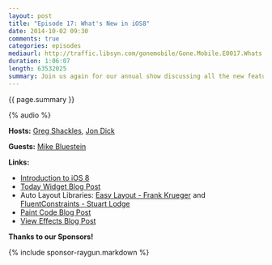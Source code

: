 ```yaml
---
layout: post
title: "Episode 17: What's New in iOS8"
date: 2014-10-02 09:30
comments: true
categories: episodes
mediaurl: http://traffic.libsyn.com/gonemobile/Gone.Mobile.E0017.Whats.New.in.iOS.8.mp3
duration: 1:06:07
length: 63532025
summary: Join us again for our annual show discussing all the new features in the latest version of iOS!  Mike Bluestein joins us once more, and there's lots to talk about!
---
```


{{ page.summary }}

<!-- more -->

{% audio %}

**Hosts:** [Greg Shackles](http://twitter.com/gshackles), [Jon Dick](http://twitter.com/redth)

**Guests:** [Mike Bluestein](https://twitter.com/mikebluestein)

**Links:** 

- [Introduction to iOS 8](http://developer.xamarin.com/guides/ios/platform_features/introduction_to_ios8/)
- [Today Widget Blog Post](http://blog.xamarin.com/evolve-countdown-ios-8-today-widget/)
- Auto Layout Libraries: [Easy Layout - Frank Krueger](http://praeclarum.org/post/45690317491/easy-layout-a-dsl-for-nslayoutconstraint) and [FluentConstraints - Stuart Lodge](http://slodge.blogspot.ca/2013/07/playing-with-constraints.html)
- [Paint Code Blog Post](http://blog.xamarin.com/meet-our-new-favorite-design-tool-paintcode/)
- [View Effects Blog Post](http://blog.xamarin.com/adding-view-effects-in-ios-8/)


**Thanks to our Sponsors!**

{% include sponsor-raygun.markdown %}
